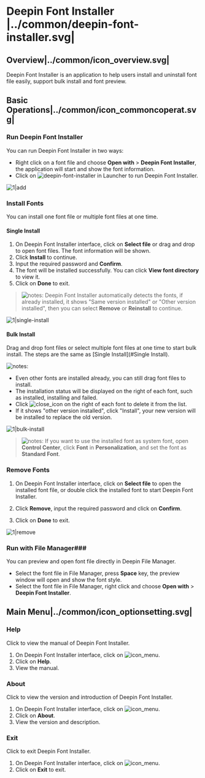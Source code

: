 # Deepin Font Installer |../common/deepin-font-installer.svg|

## Overview|../common/icon_overview.svg|

Deepin Font Installer is an application to help users install and uninstall font file easily, support bulk install and font preview.


## Basic Operations|../common/icon_commoncoperat.svg|

### Run Deepin Font Installer

You can run Deepin Font Installer in two ways:

- Right click on a font file and choose **Open with** > **Deepin Font Installer**, the application will start and show the font information.
- Click on ![deepin-font-installer](icon/font.svg) in Launcher to run Deepin Font Installer. 

![1|add](jpg/add.jpg)

### Install Fonts
You can install one font file or multiple font files at one time.

#### Single Install

1. On Deepin Font Installer interface, click on **Select file** or drag and drop to open font files. The font information will be shown.
2. Click **Install** to continue.
3. Input the required password and **Confirm**.
4. The font will be installed successfully. You can click **View font directory** to view it.
5. Click on **Done** to exit.


> ![notes](icon/notes.svg): Deepin Font Installer automatically detects the fonts, if already installed, it shows "Same version installed" or "Other version installed", then you can select **Remove** or **Reinstall** to continue.

![1|single-install](jpg/single-install.jpg)

#### Bulk Install

Drag and drop font files or select multiple font files at one time to start bulk install. The steps are the same as [Single Install](#Single Install).

![notes](icon/tips.svg):

- Even other fonts are installed already, you can still drag font files to install.
- The installation status will be displayed on the right of each font, such as installed, installing and failed.
- Click ![close_icon](icon/close_icon.svg) on the right of each font to delete it from the list. 
- If it shows "other version installed", click "Install", your new version will be installed to replace the old version.

![1|bulk-install](jpg/bulk-install.jpg)

> ![notes](icon/notes.svg): If you want to use the installed font as system font, open **Control Center**, click **Font** in **Personalization**, and set the font as **Standard Font**.

### Remove Fonts

1. On Deepin Font Installer interface, click on **Select file** to open the installed font file, or double click the installed font to start Deepin Font Installer.

2. Click **Remove**, input the required password and click on **Confirm**.

3. Click on **Done** to exit.


![1|remove](jpg/remove.jpg)

### Run with File Manager###

You can preview and open font file directly in Deepin File Manager.

- Select the font file in File Manager, press **Space** key, the preview window will open and show the font style.
- Select the font file in File Manager, right click and choose **Open with** > **Deepin Font Installer**.

## Main Menu|../common/icon_optionsetting.svg|

### Help

Click to view the manual of Deepin Font Installer.

1. On Deepin Font Installer interface, click on ![icon_menu](icon/icon_menu.svg).
2. Click on **Help**.
3. View the manual.




### About

Click to view the version and introduction of Deepin Font Installer.

1. On Deepin Font Installer interface, click on ![icon_menu](icon/icon_menu.svg).
2. Click on **About**.
3. View the version and description.




### Exit

Click to exit Deepin Font Installer.

1. On Deepin Font Installer interface, click on ![icon_menu](icon/icon_menu.svg).
2. Click on **Exit** to exit.
